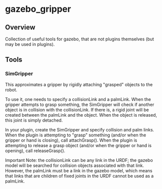 # gazebo_gripper

## Overview

Collection of useful tools for gazebo, that are not plugins themselves (but may be used in plugins).

## Tools

### SimGripper

This approximates a gripper by rigidly attaching "grasped" objects to the robot.

To use it, one needs to specify a collisionLink and a palmLink. When the gripper attempts to grasp something, the SimGripper will check if another object is in collision with the collisionLink. If there is, a rigid joint will be created between the palmLink and the object. When the object is released, this joint is simply detached.

In your plugin, create the SimGripper and specify collision and palm links. When the plugin is attempting to "grasp" something (and/or when the gripper or hand is closing), call attachGrasp(). When the plugin is attempting to release a grasp object (and/or when the gripper or hand is opening), call releaseGrasp().

Important Note: the collisionLink can be any link in the URDF; the gazebo model will be searched for collision objects associated with that link. However, the palmLink must be a link in the gazebo model, which means that links that are children of fixed joints in the URDF cannot be used as a palmLink.
